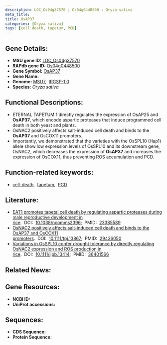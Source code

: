 ```yaml
---
description: LOC_Os04g37570 ; Os04g0448500 ; Oryza sativa
meta_title:
title: OsAP37
categories: [Oryza sativa]
tags: [cell death, tapetum, PCD]
---
```


## Gene Details:
- **MSU gene ID:** [LOC_Os04g37570](http://rice.uga.edu/cgi-bin/ORF_infopage.cgi?orf=LOC_Os04g37570)  
- **RAPdb gene ID:** [Os04g0448500](https://rapdb.dna.affrc.go.jp/locus/?name=Os04g0448500)  
- **Gene Symbol:** <u>OsAP37</u>
- **Gene Name:**
- **Genome:**  [MSU7](http://rice.uga.edu/),&nbsp;&nbsp;[IRGSP-1.0](https://rapdb.dna.affrc.go.jp/download/irgsp1.html)
- **Species:** *Oryza sativa*

## Functional Descriptions:
   - ETERNAL TAPETUM 1 directly regulates the expression of OsAP25 and **OsAP37**, which encode aspartic proteases that induce programmed cell death in both yeast and plants.
   - OsNAC2 positively affects salt-induced cell death and binds to the **OsAP37** and OsCOX11 promoters.
   - Importantly, we demonstrated that the varieties with the OsSPL10 (Hap1) allele show low expression levels of OsSPL10 and its downstream gene, OsNAC2, which decreases the expression of **OsAP37** and increases the expression of OsCOX11, thus preventing ROS accumulation and PCD.

## Function-related keywords:
   - [cell-death](/tags/cell-death/),&nbsp;&nbsp;[tapetum](/tags/tapetum/),&nbsp;&nbsp;[PCD](/tags/PCD/)

## Literature:
   - [EAT1 promotes tapetal cell death by regulating aspartic proteases during male reproductive development in rice](https://www.doi.org/10.1038/ncomms2396).&nbsp;&nbsp;DOI:&nbsp;&nbsp;[10.1038/ncomms2396](https://www.doi.org/10.1038/ncomms2396);&nbsp;&nbsp;PMID:&nbsp;&nbsp;[23385589](https://pubmed.ncbi.nlm.nih.gov/23385589/)
   - [OsNAC2 positively affects salt-induced cell death and binds to the OsAP37 and OsCOX11 promoters](https://www.doi.org/10.1111/tpj.13867).&nbsp;&nbsp;DOI:&nbsp;&nbsp;[10.1111/tpj.13867](https://www.doi.org/10.1111/tpj.13867);&nbsp;&nbsp;PMID:&nbsp;&nbsp;[29436050](https://pubmed.ncbi.nlm.nih.gov/29436050/)
   - [Variations in OsSPL10 confer drought tolerance by directly regulating OsNAC2 expression and ROS production in rice](https://www.doi.org/10.1111/jipb.13414).&nbsp;&nbsp;DOI:&nbsp;&nbsp;[10.1111/jipb.13414](https://www.doi.org/10.1111/jipb.13414);&nbsp;&nbsp;PMID:&nbsp;&nbsp;[36401566](https://pubmed.ncbi.nlm.nih.gov/36401566/)

## Related News:

## Gene Resources:
- **NCBI ID:**  []()
- **UniProt accessions:** [](https://www.uniprot.org/uniprotkb//entry)

## Sequences:
- **CDS Sequence:**
- **Protein Sequence:**
